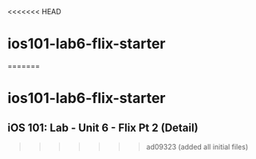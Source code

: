 <<<<<<< HEAD
# ios101-lab6-flix-starter
=======
# ios101-lab6-flix-starter

## iOS 101: Lab - Unit 6 - Flix Pt 2 (Detail)
>>>>>>> ad09323 (added all initial files)
